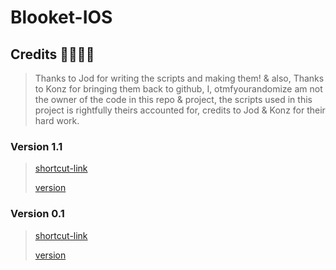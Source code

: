 # Blooket-IOS

## Credits 👨‍👩‍👧‍👦
>Thanks to Jod for writing the scripts and making them! & also, Thanks to Konz for bringing them back to github, I, otmfyourandomize am not the owner of the code in this repo & project, the scripts used in this project is rightfully theirs accounted for, credits to Jod & Konz for their hard work.
>
### Version 1.1
>[shortcut-link](Beta/shortcut-link)
>
>[version](Beta/version)

### Version 0.1
>[shortcut-link](shortcut-link)
>
>[version](version)
